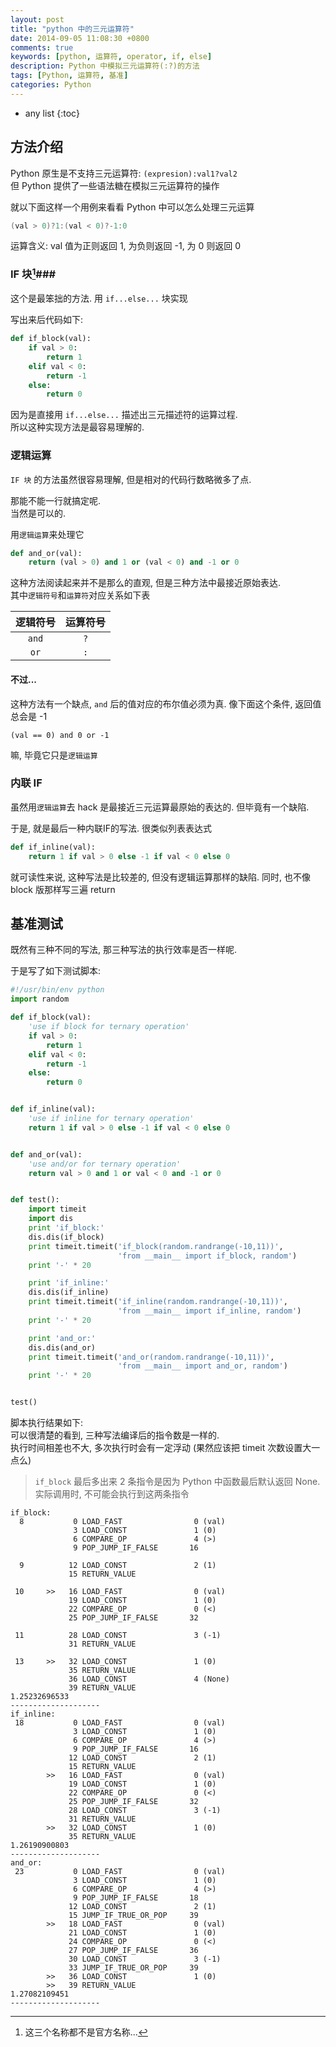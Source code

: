 ```yaml
---
layout: post
title: "python 中的三元运算符"
date: 2014-09-05 11:08:30 +0800
comments: true
keywords: [python, 运算符, operator, if, else]
description: Python 中模拟三元运算符(:?)的方法
tags: [Python, 运算符, 基准]
categories: Python
---
```



<!--more-->
* any list
{:toc}

## 方法介绍 ##

Python 原生是不支持三元运算符: `(expresion):val1?val2`    
但 Python 提供了一些语法糖在模拟三元运算符的操作

就以下面这样一个用例来看看 Python 中可以怎么处理三元运算


```c
(val > 0)?1:(val < 0)?-1:0
```

运算含义: val 值为正则返回 1, 为负则返回 -1, 为 0 则返回 0

### IF 块[^1]###

这个是最笨拙的方法. 用 `if...else...` 块实现

写出来后代码如下:

```python
def if_block(val):
    if val > 0:
        return 1
    elif val < 0:
        return -1
    else:
        return 0
```

因为是直接用 `if...else...` 描述出三元描述符的运算过程.    
所以这种实现方法是最容易理解的.

### 逻辑运算 ###

`IF 块` 的方法虽然很容易理解, 但是相对的代码行数略微多了点.

那能不能一行就搞定呢.    
当然是可以的.

用`逻辑运算`来处理它

```python
def and_or(val):
    return (val > 0) and 1 or (val < 0) and -1 or 0
```

这种方法阅读起来并不是那么的直观, 但是三种方法中最接近原始表达.    
其中`逻辑符号`和`运算符`对应关系如下表

|逻辑符号|运算符号|
|:---:|:-:|
|`and` | `?` |
|`or` | `:` |

#### 不过...

这种方法有一个缺点, `and` 后的值对应的布尔值必须为真.
像下面这个条件, 返回值总会是 -1

```
(val == 0) and 0 or -1
```

嘛, 毕竟它只是`逻辑运算`

### 内联 IF ###

虽然用`逻辑运算`去 hack 是最接近三元运算最原始的表达的. 但毕竟有一个缺陷.

于是, 就是最后一种内联IF的写法. 很类似列表表达式


```python
def if_inline(val):
    return 1 if val > 0 else -1 if val < 0 else 0
```

就可读性来说, 这种写法是比较差的, 但没有逻辑运算那样的缺陷.
同时, 也不像 block 版那样写三遍 return

## 基准测试 ##

既然有三种不同的写法, 那三种写法的执行效率是否一样呢.

于是写了如下测试脚本:

```python ternary.py
#!/usr/bin/env python
import random

def if_block(val):
    'use if block for ternary operation'
    if val > 0:
        return 1
    elif val < 0:
        return -1
    else:
        return 0


def if_inline(val):
    'use if inline for ternary operation'
    return 1 if val > 0 else -1 if val < 0 else 0


def and_or(val):
    'use and/or for ternary operation'
    return val > 0 and 1 or val < 0 and -1 or 0


def test():
    import timeit
    import dis
    print 'if_block:'
    dis.dis(if_block)
    print timeit.timeit('if_block(random.randrange(-10,11))',
                        'from __main__ import if_block, random')
    print '-' * 20

    print 'if_inline:'
    dis.dis(if_inline)
    print timeit.timeit('if_inline(random.randrange(-10,11))',
                        'from __main__ import if_inline, random')
    print '-' * 20

    print 'and_or:'
    dis.dis(and_or)
    print timeit.timeit('and_or(random.randrange(-10,11))',
                        'from __main__ import and_or, random')
    print '-' * 20


test()
```


脚本执行结果如下:    
可以很清楚的看到, 三种写法编译后的指令数是一样的.    
执行时间相差也不大, 多次执行时会有一定浮动
(果然应该把 timeit 次数设置大一点么)

> `if_block` 最后多出来 2 条指令是因为 Python 中函数最后默认返回 None. 实际调用时, 不可能会执行到这两条指令

```text
if_block:
  8           0 LOAD_FAST                0 (val)
              3 LOAD_CONST               1 (0)
              6 COMPARE_OP               4 (>)
              9 POP_JUMP_IF_FALSE       16

  9          12 LOAD_CONST               2 (1)
             15 RETURN_VALUE

 10     >>   16 LOAD_FAST                0 (val)
             19 LOAD_CONST               1 (0)
             22 COMPARE_OP               0 (<)
             25 POP_JUMP_IF_FALSE       32

 11          28 LOAD_CONST               3 (-1)
             31 RETURN_VALUE

 13     >>   32 LOAD_CONST               1 (0)
             35 RETURN_VALUE
             36 LOAD_CONST               4 (None)
             39 RETURN_VALUE
1.25232696533
--------------------
if_inline:
 18           0 LOAD_FAST                0 (val)
              3 LOAD_CONST               1 (0)
              6 COMPARE_OP               4 (>)
              9 POP_JUMP_IF_FALSE       16
             12 LOAD_CONST               2 (1)
             15 RETURN_VALUE
        >>   16 LOAD_FAST                0 (val)
             19 LOAD_CONST               1 (0)
             22 COMPARE_OP               0 (<)
             25 POP_JUMP_IF_FALSE       32
             28 LOAD_CONST               3 (-1)
             31 RETURN_VALUE
        >>   32 LOAD_CONST               1 (0)
             35 RETURN_VALUE
1.26190900803
--------------------
and_or:
 23           0 LOAD_FAST                0 (val)
              3 LOAD_CONST               1 (0)
              6 COMPARE_OP               4 (>)
              9 POP_JUMP_IF_FALSE       18
             12 LOAD_CONST               2 (1)
             15 JUMP_IF_TRUE_OR_POP     39
        >>   18 LOAD_FAST                0 (val)
             21 LOAD_CONST               1 (0)
             24 COMPARE_OP               0 (<)
             27 POP_JUMP_IF_FALSE       36
             30 LOAD_CONST               3 (-1)
             33 JUMP_IF_TRUE_OR_POP     39
        >>   36 LOAD_CONST               1 (0)
        >>   39 RETURN_VALUE
1.27082109451
--------------------
```

[^1]: 这三个名称都不是官方名称...
